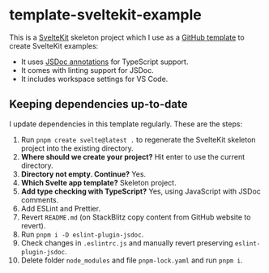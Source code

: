 # template-sveltekit-example

This is a [SvelteKit](https://kit.svelte.dev/) skeleton project which I use as a [GitHub template](https://docs.github.com/en/repositories/creating-and-managing-repositories/creating-a-repository-from-a-template) to create SvelteKit examples:

- It uses [JSDoc annotations](https://www.typescriptlang.org/docs/handbook/jsdoc-supported-types.html) for TypeScript support.
- It comes with linting support for JSDoc.
- It includes workspace settings for VS Code.

## Keeping dependencies up-to-date

I update dependencies in this template regularly. These are the steps:

1. Run `pnpm create svelte@latest .` to regenerate the SvelteKit skeleton project into the existing directory.
1. **Where should we create your project?** Hit enter to use the current directory.
1. **Directory not empty. Continue?** Yes.
1. **Which Svelte app template?** Skeleton project.
1. **Add type checking with TypeScript?** Yes, using JavaScript with JSDoc comments.
1. Add ESLint and Prettier.
1. Revert `README.md` (on StackBlitz copy content from GitHub website to revert).
1. Run `pnpm i -D eslint-plugin-jsdoc`.
1. Check changes in `.eslintrc.js` and manually revert preserving `eslint-plugin-jsdoc`.
1. Delete folder `node_modules` and file `pnpm-lock.yaml` and run `pnpm i`.
